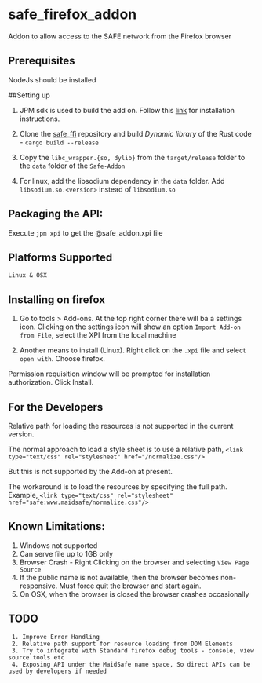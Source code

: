 # safe_firefox_addon
Addon to allow access to the SAFE network from the Firefox browser

## Prerequisites
NodeJs should be installed

##Setting up

 1. JPM sdk is used to build the add on. Follow this [link](https://developer.mozilla.org/en-US/Add-ons/SDK/Tools/jpm#Installation) for installation instructions.

 2. Clone the [safe_ffi](https://github.com/maidsafe/safe_ffi) repository and build *Dynamic library* of the Rust code - `cargo build --release`

 3. Copy the `libc_wrapper.{so, dylib}` from the `target/release` folder to the `data` folder of the `Safe-Addon`

 4. For linux, add the libsodium dependency in the `data` folder. Add `libsodium.so.<version>` instead of `libsodium.so`

## Packaging the API:
  Execute `jpm xpi` to get the @safe_addon.xpi file


## Platforms Supported
    Linux & OSX 

## Installing on firefox
  1. Go to tools > Add-ons. At the top right corner there will ba a settings icon.
     Clicking on the settings icon will show an option `Import Add-on from File`, 
     select the XPI from the local machine

  2. Another means to install (Linux).
         Right click on the `.xpi` file and select `open with`. Choose firefox.

  Permission requisition window will be prompted for installation authorization. Click Install.


## For the Developers

  Relative path for loading the resources is not supported in the current version.
   
  The normal approach to load a style sheet is to use a relative path,
      ```
      <link type="text/css" rel="stylesheet" href="/normalize.css"/>
      ```
  
  But this is not supported by the Add-on at present. 
  
  The workaround is to load the resources by specifying the full path.
  Example,
      ```
      <link type="text/css" rel="stylesheet" href="safe:www.maidsafe/normalize.css"/>
      ```
    
## Known Limitations:
  
  1. Windows not supported
  2. Can serve file up to 1GB only
  3. Browser Crash - Right Clicking on the browser and selecting `View Page Source`
  4. If the public name is not available, then the browser becomes non-responsive. 
     Must force quit the browser and start again.
  5. On OSX, when the browser is closed the browser crashes occasionally
 
## TODO 
 
     1. Improve Error Handling
     2. Relative path support for resource loading from DOM Elements
     3. Try to integrate with Standard firefox debug tools - console, view source tools etc
     4. Exposing API under the MaidSafe name space, So direct APIs can be used by developers if needed
     

